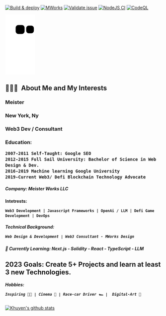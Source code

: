 [![Build & deploy](https://github.com/mworks-proj/mworks-app/actions/workflows/build-deploy.yml/badge.svg)](https://github.com/mworks-proj/mworks-app/actions/workflows/build-deploy.yml)
[![MWorks](https://github.com/mworks-proj/mworks-proj/actions/workflows/main.yml/badge.svg)](https://github.com/mworks-proj/mworks-proj/actions/workflows/main.yml)
[![Validate issue](https://github.com/vercel/next.js/actions/workflows/issue_validator.yml/badge.svg)](https://github.com/vercel/next.js/actions/workflows/issue_validator.yml)
[![NodeJS CI](https://github.com/primefaces/primereact/actions/workflows/node.js.yml/badge.svg)](https://github.com/primefaces/primereact/actions/workflows/node.js.yml)
[![CodeQL](https://github.com/coinbase/coinbase-wallet-sdk/actions/workflows/codeql-analysis.yml/badge.svg)](https://github.com/coinbase/coinbase-wallet-sdk/actions/workflows/codeql-analysis.yml)

![mworks-proj](https://github.com/mworks-proj/mworks-proj/blob/output/github-contribution-grid-snake.svg)



<h2> 👨🏽‍💻 &nbsp;About Me and My Interests</h2>

<h3>Meister</h3>
<h3>New York, Ny</h3>
<h3>Web3 Dev / Consultant</h3>
<h3>Education:
  
    2007-2011 Self-Taught: Google SEO
    2012-2015 Full Sail University: Bachelor of Science in Web Design & Dev.
    2016-2019 Machine learning Google University 
    2019-Current Web3/ Defi Blockchain Technology Advocate 
</h3>  
<h5>Company: Meister Works LLC</h5>

<h4>Intetrests:
  
    Web3 Development | Javascript Frameworks | OpenAi / LLM | Defi Game Development | DevOps
  </h4>

<h5>Technical Background:
  
    Web Design & Development | Web3 Consultant - MWorks Design
  
</h5> 

  
<h5>📜 Currently Learning: <b>Next.js - Solidity - React - TypeScript - LLM</b>
</h5>
<h2>2023 Goals: Create 5+ Projects and learn at least 3 new Technologies.</h2>
<h5>Hobbies:

    Inspiring 🫵🏽 | Cinema 🎥 | Race-car Driver 🏎️ |  Digital-Art 🎨
</h5>



[![Khuyen's github stats](https://github-readme-stats.vercel.app/api?username=mworks-proj&count_private=true&show_icons=true&theme=chartreuse-dark&hide_rank=false)](https://github.com/mworks-proj/github-readme-stats)





